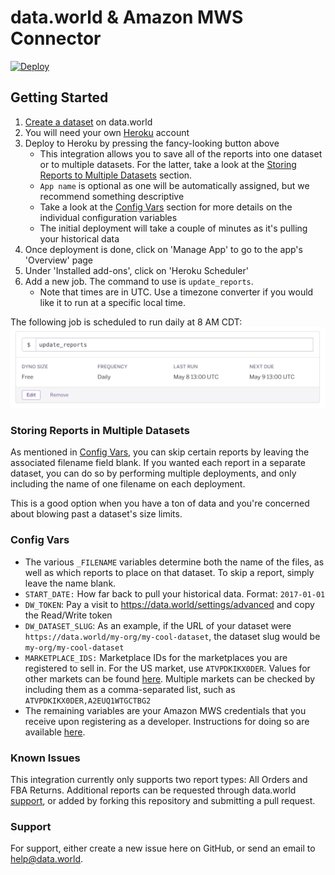 # data.world & Amazon MWS Connector

[![Deploy](https://www.herokucdn.com/deploy/button.svg)](https://heroku.com/deploy?template=https://github.com/datadotworld/heroku-dw-mws-connector)

## Getting Started

1. [Create a dataset](https://data.world/create-a-dataset) on data.world
2. You will need your own [Heroku](https://www.heroku.com) account
3. Deploy to Heroku by pressing the fancy-looking button above
    * This integration allows you to save all of the reports into one dataset or to multiple datasets. For the latter,
  take a look at the [Storing Reports to Multiple Datasets](#storing-reports-in-multiple-datasets) section.
    * `App name` is optional as one will be automatically assigned, but we recommend something descriptive
    * Take a look at the [Config Vars](#config-vars) section for more details on the individual configuration variables
    * The initial deployment will take a couple of minutes as it's pulling your historical data
4. Once deployment is done, click on 'Manage App' to go to the app's 'Overview' page
5. Under 'Installed add-ons', click on 'Heroku Scheduler'
6. Add a new job. The command to use is `update_reports`.
    * Note that times are in UTC. Use a timezone converter if you would like it to run at a specific local time.

The following job is scheduled to run daily at 8 AM CDT:
![Daily Job](assets/scheduler-daily-job.png)

### Storing Reports in Multiple Datasets

As mentioned in [Config Vars](#config-vars), you can skip certain reports by leaving the associated filename field
blank. If you wanted each report in a separate dataset, you can do so by performing multiple deployments, and
only including the name of one filename on each deployment.

This is a good option when you have a ton of data and you're concerned about blowing past a dataset's size limits.

### Config Vars

 * The various `_FILENAME` variables determine both the name of the files, as well as which reports to place on that
 dataset. To skip a report, simply leave the name blank.
 * `START_DATE:` How far back to pull your historical data. Format: `2017-01-01`
 * `DW_TOKEN`: Pay a visit to https://data.world/settings/advanced and copy the Read/Write token
 * `DW_DATASET_SLUG`: As an example, if the URL of your dataset were `https://data.world/my-org/my-cool-dataset`,
 the dataset slug would be `my-org/my-cool-dataset`
 * `MARKETPLACE_IDS:` Marketplace IDs for the marketplaces you are registered to sell in. For the US market, use
 `ATVPDKIKX0DER`. Values for other markets can be found
 [here](http://docs.developer.amazonservices.com/en_US/dev_guide/DG_Endpoints.html). Multiple markets can be checked
 by including them as a comma-separated list, such as `ATVPDKIKX0DER,A2EUQ1WTGCTBG2`
 * The remaining variables are your Amazon MWS credentials that you receive upon registering as a developer.
 Instructions for doing so are available [here](http://docs.developer.amazonservices.com/en_US/dev_guide/DG_Registering.html).

### Known Issues

This integration currently only supports two report types: All Orders and FBA Returns. Additional reports can be
requested through data.world [support](#support), or added by forking this repository and submitting a pull request.

### Support

For support, either create a new issue here on GitHub, or send an email to help@data.world.
